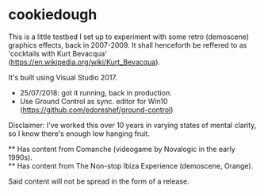 # cookiedough

This is a little testbed I set up to experiment with some retro (demoscene) graphics effects, back in 2007-2009.
It shall henceforth be reffered to as 'cocktails with Kurt Bevacqua' (https://en.wikipedia.org/wiki/Kurt_Bevacqua).

It's built using Visual Studio 2017.

- 25/07/2018: got it running, back in production.
- Use Ground Control as sync. editor for Win10 (https://github.com/edoreshef/ground-control)

Disclaimer: I've worked this over 10 years in varying states of mental clarity, so I know there's enough low hanging fruit.

** Has content from Comanche (videogame by Novalogic in the early 1990s).  
** Has content from The Non-stop Ibiza Experience (demoscene, Orange).

Said content will not be spread in the form of a release.

